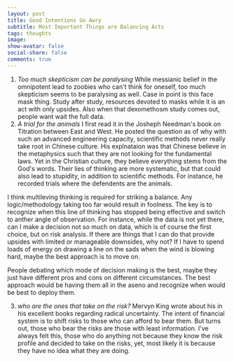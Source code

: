 ```yaml
---
layout: post
title: Good Intentions Go Awry 
subtitle: Most Important Things are Balancing Acts
tags: thoughts
image: 
show-avatar: false
social-share: false
comments: true
---
```


1. *Too much skepticism can be paralysing* While messianic belief in the omnipotent lead to zoobies who can't think for oneself, too much skepticism seems to be paralysing as well. Case in point is this face mask thing. Study after study, resources devoted to masks while it is an act with only upsides. Also when that dexomethosm study comes out, people want wait the full data. 
2. *A trial for the animals* I first read it in the Josheph Needman's book on Titration between East and West. He posted the question as of why with such an advanced engineering capacity, scientific methods never really take root in Chinese culture. His explnataion was that Chinese believe in the metaphysics such that they are not looking for the fundamental laws. Yet in the Christian culture, they believe everything stems from the God's words. Their lies of thinking are more systematic, but that could also lead to stupidity, in addition to scientific methods. For instance, he recorded trials where the defendents are the animals. 

I think multileving thinking is required for striking a balance. Any logic/methodology taking too far would result in foolness. The key is to recognize when this line of thinking has stopped being effective and switch to anther angle of observation. For instance, while the data is not yet there, can I make a decision not so much on data, which is of course the first choice, but on risk analysis. If there are things that I can do that provide upsides with limited or manageable downsides, why not? If I have to spend loads of energy on drawing a line on the sads when the wind is blowing hard, maybe the best approach is to move on.

People debating which mode of decision making is the best, maybe they just have different pros and cons on different circumstances. The best approach would be having them all in the aseno and recognize when would be best to deploy them.

3. *who are the ones that take on the risk?* Mervyn King wrote about his in his excellent books regarding radical uncertainty. The intent of financial system is to shift risks to those who can afford to bear them.  But turns out, those who bear the risks are those with least information. I've always felt this, those who do anything not because they know the risk profile and decided to take on the risks, yet, most likely it is because they have no idea what they are doing.


